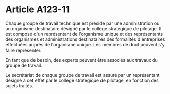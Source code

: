 # Article A123-11

Chaque groupe de travail technique est présidé par une administration ou un organisme destinataire désigné par le collège stratégique de pilotage. Il est composé d'un représentant de l'organisme unique et des représentants des organismes et administrations destinataires des formalités d'entreprises effectuées auprès de l'organisme unique. Les membres de droit peuvent s'y faire représenter.

En tant que de besoin, des experts peuvent être associés aux travaux du groupe de travail.

Le secrétariat de chaque groupe de travail est assuré par un représentant désigné à cet effet par le collège stratégique de pilotage, en fonction des sujets traités.
